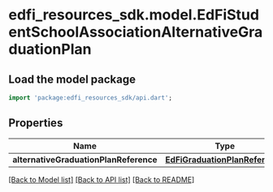 # edfi_resources_sdk.model.EdFiStudentSchoolAssociationAlternativeGraduationPlan

## Load the model package
```dart
import 'package:edfi_resources_sdk/api.dart';
```

## Properties
Name | Type | Description | Notes
------------ | ------------- | ------------- | -------------
**alternativeGraduationPlanReference** | [**EdFiGraduationPlanReference**](EdFiGraduationPlanReference.md) |  | 

[[Back to Model list]](../README.md#documentation-for-models) [[Back to API list]](../README.md#documentation-for-api-endpoints) [[Back to README]](../README.md)


